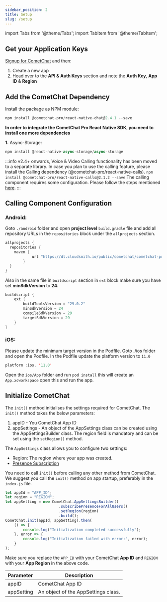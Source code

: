 ```yaml
---
sidebar_position: 2
title: Setup
slug: /setup
---
```


import Tabs from '@theme/Tabs';
import TabItem from '@theme/TabItem';

## Get your Application Keys

[Signup for CometChat](https://app.cometchat.com) and then:

1. Create a new app
2. Head over to the **API & Auth Keys** section and note the **Auth Key**, **App ID** & **Region**

## Add the CometChat Dependency

Install the package as NPM module:

<Tabs>
<TabItem value="1" label="Javascript">

```javascript
npm install @cometchat-pro/react-native-chat@2.4.1 --save
```
</TabItem>
</Tabs>




**In order to integrate the CometChat Pro React Native SDK, you need to install one more dependencies**

**1.** Async-Storage:


<Tabs>
<TabItem value="1" label="Javascript">

```javascript
npm install @react-native-async-storage/async-storage
```
</TabItem>
</Tabs>



:::info
 v2.4+ onwards, Voice & Video Calling functionality has been moved to a separate library. In case you plan to use the calling feature, please install the Calling dependency (@cometchat-pro/react-native-calls). `npm install @cometchat-pro/react-native-calls@2.1.2 --save` The calling component requires some configuration. Please follow the steps mentioned [here](./setup#calling-component-configuration).
:::

## Calling Component Configuration

### Android:

Goto `./android` folder and open **project level** `build.gradle` file and add all repository URLs in the `repositories` block under the `allprojects` section.


<Tabs>
<TabItem value="1" label="Java">

```java
allprojects {
  repositories {
    maven {
			url "https://dl.cloudsmith.io/public/cometchat/cometchat-pro-android/maven/"
		}
  }
}
```
</TabItem>
</Tabs>




Also in the same file in  `buildscript` section in `ext` block make sure you have set **minSdkVersion** to **24.**

<Tabs>
<TabItem value="1" label="java">

```java
buildscript {
    ext {
        buildToolsVersion = "29.0.2"
        minSdkVersion = 24
        compileSdkVersion = 29
        targetSdkVersion = 29
    }
}
```
</TabItem>
</Tabs>


### iOS:

Please update the minimum target version in the Podfile. Goto ./ios folder and open the Podfile. In the Podfile update the platform version to `11.0`


<Tabs>
<TabItem value="1" label="Podfile">

```swift
platform :ios, '11.0'
```
</TabItem>
</Tabs>



Open the `ios/App` folder and run `pod install` this will create an `App.xcworkspace` open this and run the app.

## Initialize CometChat

The `init()` method initialises the settings required for CometChat. The `init()`  method takes the below parameters:

1. appID - You CometChat App ID
2. appSettings - An object of the AppSettings class can be created using the AppSettingsBuilder class. The region field is mandatory and can be set using the `setRegion()` method.

The `AppSettings` class allows you to configure two settings:

- Region: The region where your app was created.
- [Presence Subscription](./user-presence)

You need to call `init()` before calling any other method from CometChat. We suggest you call the `init()` method on app startup, preferably in the `index.js` file.

<Tabs>
<TabItem value="1" label="Javascript">

```javascript
let appId = "APP_ID";
let region = "REGION";
let appSetting = new CometChat.AppSettingsBuilder()
                        .subscribePresenceForAllUsers()
                        .setRegion(region)
                        .build();
CometChat.init(appId, appSetting).then(
	() => {
		console.log("Initialization completed successfully");
	}, error => {
		console.log("Initialization failed with error:", error);
	}
);
```
</TabItem>
</Tabs>




Make sure you replace the `APP_ID` with your CometChat **App ID** and `REGION` with your **App Region** in the above code.

| Parameter | Description | 
| ---- | ---- | 
| appID | CometChat App ID | 
| appSetting | An object of the AppSettings class. | 

